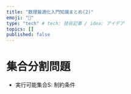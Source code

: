 ```yaml
---
title: "数理最適化入門知識まとめ(2)"
emoji: "👻"
type: "tech" # tech: 技術記事 / idea: アイデア
topics: []
published: false
---
```

# 集合分割問題
- 実行可能集合S: 制約条件